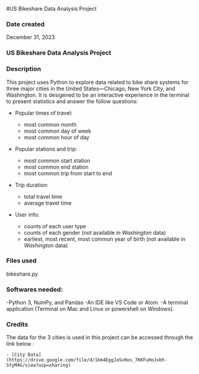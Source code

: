 #US Bikeshare Data Analysis Project


### Date created
December 31, 2023

### US Bikeshare Data Analysis Project

### Description
This project uses Python to explore data related to bike share systems for three major cities in the United States—Chicago, New York City, and Washington. It is desigened to be an interactive experience in the terminal to present statistics and answer the follow questions:

* Popular times of travel:
  - most common month
  - most common day of week
  - most common hour of day

* Popular stations and trip:
  - most common start station
  - most common end station
  - most common trip from start to end 

* Trip duration:

  - total travel time
  - average travel time

* User info:

  - counts of each user type
  - counts of each gender (not available in _Washington_ data)
  - earliest, most recent, most common year of birth (not available in _Washington_ data)


### Files used
bikeshare.py

### Softwares needed:
-Python 3, NumPy, and Pandas 
-An IDE like VS Code or Atom.
-A terminal application (Terminal on Mac and Linux or powershell on Windows).

### Credits
The data for the 3 cities is used in this project can be accessed through the link below :

    - [City Data](https://drive.google.com/file/d/1km4EggJaSvHos_7KKFuHoJxbh-StyM4G/view?usp=sharing)

